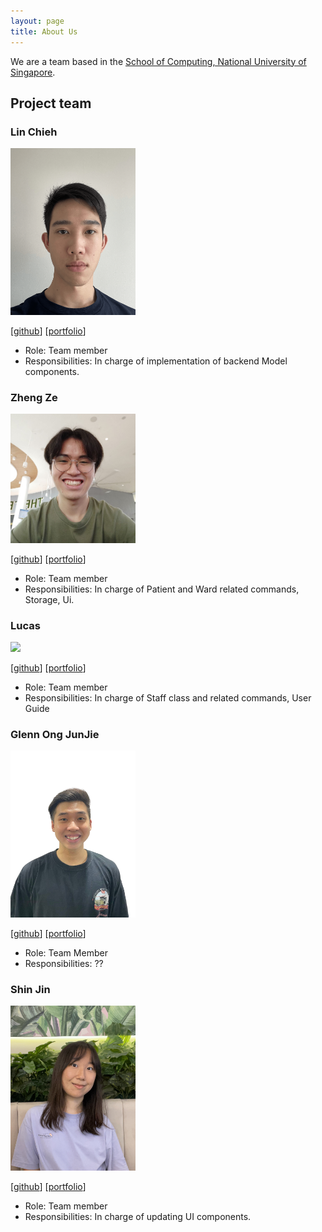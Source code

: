 ```yaml
---
layout: page
title: About Us
---
```


We are a team based in the [School of Computing, National University of Singapore](http://www.comp.nus.edu.sg).

## Project team

### Lin Chieh

<img src="images/euph00.png" width="200px">

[[github](https://github.com/euph00)]
[[portfolio](team/euph00.md)]

* Role: Team member
* Responsibilities: In charge of implementation of backend Model components.

### Zheng Ze

<img src="images/pzhengze.png" width="200px">

[[github](http://github.com/pzhengze)]
[[portfolio](team/pzhengze.md)]

* Role: Team member
* Responsibilities: In charge of Patient and Ward related commands, Storage, Ui. 

### Lucas

<img src="images/lukkesreysandeur.png" width="200px">

[[github](http://github.com/lukkesreysandeur)]
[[portfolio](team/lukkesreysandeur.md)]

* Role: Team member
* Responsibilities: In charge of Staff class and related commands, User Guide

### Glenn Ong JunJie

<img src="images/glennongjunjie.png" width="200px">

[[github](https://github.com/GlennOngJunJie)]
[[portfolio](team/glennongjunjie.md)]

* Role: Team Member
* Responsibilities: ??

### Shin Jin

<img src="images/jinnieshin.png" width="200px">

[[github](http://github.com/jinnieshin)]
[[portfolio](team/jinnieshin.md)]

* Role: Team member
* Responsibilities: In charge of updating UI components.
